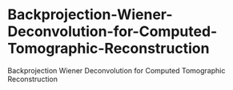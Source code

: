 # Backprojection-Wiener-Deconvolution-for-Computed-Tomographic-Reconstruction
Backprojection Wiener Deconvolution for Computed Tomographic Reconstruction
